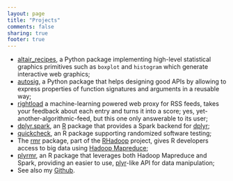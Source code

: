 ```yaml
---
layout: page
title: "Projects"
comments: false
sharing: true
footer: true
---
```

*   [altair_recipes](https://github.com/piccolbo/altair_recipes), a Python package implementing high-level statistical graphics primitives such as `boxplot` and `histogram` which generate interactive web graphics;
*   [autosig](https://github.com/piccolbo/autosig), a Python package that helps designing good APIs by allowing to express properties of function signatures and arguments in a reusable way;
*   [rightload](https://github.com/piccolbo/rightload) a machine-learning powered web proxy for RSS feeds, takes your feedback about each entry and turns it into a score; yes, yet-another-algorithmic-feed, but this one only answerable to its user;
*   <a href="https://github.com/RevolutionAnalytics/dplyr-spark">dplyr.spark</a>, an  <a href="http://www.r-project.org/">R</a> package that provides a Spark backend for [dplyr](https://github.com/hadley/dplyr);
*   <a href="https://github.com/RevolutionAnalytics/quickcheck">quickcheck</a>, an R package supporting randomized software testing;
*   The <a href="https://github.com/RevolutionAnalytics/rmr2">rmr</a> package, part of the <a href="https://github.com/RevolutionAnalytics/RHadoop/wiki">RHadoop</a> project, gives R developers access to big data using <a href="http://hadoop.apache.org/mapreduce/">Hadoop Mapreduce</a>;
*   <a href="https://github.com/RevolutionAnalytics/plyrmr">plyrmr</a>, an R package that leverages both Hadoop Mapreduce and Spark, providing an easier to use, [plyr](https://github.com/hadley/plyr)-like API for data manipulation;
*   See also my [Github](http://github.com/piccolbo).
